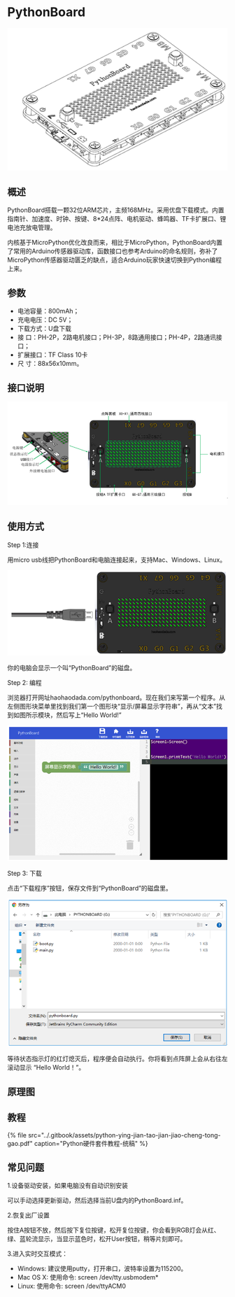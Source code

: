 # PythonBoard

![](../.gitbook/assets/a.PNG)

## 概述

PythonBoard搭载一颗32位ARM芯片，主频168MHz。采用优盘下载模式。内置指南针、加速度、时钟、按键、8\*24点阵、电机驱动、蜂鸣器、TF卡扩展口、锂电池充放电管理。

内核基于MicroPython优化改良而来，相比于MicroPython，PythonBoard内置了常用的Arduino传感器驱动库，函数接口也参考Arduino的命名规则，弥补了MicroPython传感器驱动匮乏的缺点，适合Arduino玩家快速切换到Python编程上来。

## 参数

* 电池容量：800mAh；
* 充电电压：DC 5V；
* 下载方式：U盘下载
* 接        口：PH-2P，2路电机接口；PH-3P，8路通用接口；PH-4P，2路通讯接口；
* 扩展接口：TF Class 10卡
* 尺        寸：88x56x10mm。

## 接口说明

![](../.gitbook/assets/b.PNG)

## 使用方式

Step 1:连接

用micro usb线把PythonBoard和电脑连接起来，支持Mac、Windows、Linux。

![](../.gitbook/assets/c.PNG)

你的电脑会显示一个叫“PythonBoard”的磁盘。

Step 2: 编程

浏览器打开网址haohaodada.com/pythonboard。现在我们来写第一个程序。从左侧图形块菜单里找到我们第一个图形块“显示/屏幕显示字符串”，再从“文本”找到如图所示模块，然后写上“Hello World!”

![](../.gitbook/assets/d.PNG)

Step 3: 下载

点击“下载程序”按钮，保存文件到“PythonBoard”的磁盘里。

![](../.gitbook/assets/e.PNG)

等待状态指示灯的红灯熄灭后，程序便会自动执行。你将看到点阵屏上会从右往左滚动显示 “Hello World！”。

## 原理图

## 教程

{% file src="../.gitbook/assets/python-ying-jian-tao-jian-jiao-cheng-tong-gao.pdf" caption="Python硬件套件教程-统稿" %}

## 常见问题

1.设备驱动安装，如果电脑没有自动识别安装

可以手动选择更新驱动，然后选择当前U盘内的PythonBoard.inf。

2.恢复出厂设置

按住A按钮不放，然后按下复位按键，松开复位按键，你会看到RGB灯会从红、绿、蓝轮流显示，当显示蓝色时，松开User按钮，稍等片刻即可。

3.进入实时交互模式：

* Windows: 建议使用putty，打开串口，波特率设置为115200。
* Mac OS X: 使用命令: screen /dev/tty.usbmodem\*
* Linux: 使用命令: screen /dev/ttyACM0


